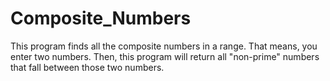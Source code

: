 # Composite_Numbers

This program finds all the composite numbers in a range.
That means, you enter two numbers.
Then, this program will return all "non-prime" numbers that fall between those two numbers.
